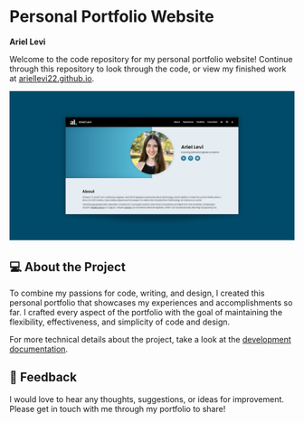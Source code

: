 # Personal Portfolio Website

**Ariel Levi**

Welcome to the code repository for my personal portfolio website! Continue through this repository to look through the code, or view my finished work at [ariellevi22.github.io](https://ariellevi22.github.io).

<img src="./web-app/public/assets/social-cover.png" alt="Ariel Levi's personal portfolio website" />

## 💻 About the Project

To combine my passions for code, writing, and design, I created this personal portfolio that showcases my experiences and accomplishments so far. I crafted every aspect of the portfolio with the goal of maintaining the flexibility, effectiveness, and simplicity of code and design.

For more technical details about the project, take a look at the [development documentation](/web-app/README.md).

## 💭 Feedback

I would love to hear any thoughts, suggestions, or ideas for improvement. Please get in touch with me through my portfolio to share!
